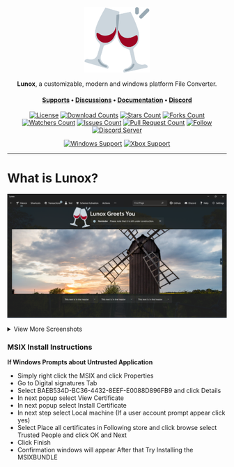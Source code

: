 <div align="center">
<img height=150 src=".images/Logo.png" />
</div>

<p align="center">
<span><b>Lunox</b>, a customizable, modern and windows platform File Converter.</span>
</p>
<h4 align="center">
<span><a href="https://soferity.com/support">Supports</a></span>
•
<span><a href="https://github.com/Soferity/Lunox/discussions">Discussions</a></span>
•
<span><a href="https://soferity.com/documentation">Documentation</a></span>
•
<span><a href="https://discord.gg/nxG977byXb">Discord</a></span>
</h4>

<div align="center">

[![License](https://img.shields.io/github/license/Soferity/Lunox.svg?style=for-the-badge)](https://github.com/Soferity/Lunox/blob/develop/LICENSE)
[![Download Counts](https://img.shields.io/github/downloads/Soferity/Lunox/total.svg?style=for-the-badge)](https://github.com/Soferity/Lunox/releases)
[![Stars Count](https://img.shields.io/github/stars/Soferity/Lunox.svg?style=for-the-badge)](https://github.com/Soferity/Lunox/stargazers)
[![Forks Count](https://img.shields.io/github/forks/Soferity/Lunox.svg?style=for-the-badge)](https://github.com/Soferity/Lunox/network/members)
[![Watchers Count](https://img.shields.io/github/watchers/Soferity/Lunox.svg?style=for-the-badge)](https://github.com/Soferity/Lunox/watchers)
[![Issues Count](https://img.shields.io/github/issues/Soferity/Lunox.svg?style=for-the-badge)](https://github.com/Soferity/Lunox/issues)
[![Pull Request Count](https://img.shields.io/github/issues-pr/Soferity/Lunox.svg?style=for-the-badge)](https://github.com/Soferity/Lunox/pulls)
[![Follow](https://img.shields.io/github/followers/Taiizor.svg?style=for-the-badge&label=Follow&maxAge=2592000)](https://github.com/Taiizor)
[![Discord Server](https://img.shields.io/discord/932386235538878534?style=for-the-badge)](https://discord.gg/nxG977byXb)

[![Windows Support](https://img.shields.io/badge/Windows-0078D6?style=for-the-badge&logo=windows&logoColor=white)](https://www.microsoft.com/store/apps/9PC06S6LW868)
[![Xbox Support](https://img.shields.io/badge/Xbox-107C10?style=for-the-badge&logo=xbox&logoColor=white)](https://www.microsoft.com/store/apps/9PC06S6LW868)

<!--
[![Windows Support](https://img.shields.io/badge/Windows-0078D6?style=for-the-badge&logo=windows&logoColor=white)](https://github.com/Soferity/Lunox/releases)
[![Xbox Support](https://img.shields.io/badge/Xbox-107C10?style=for-the-badge&logo=xbox&logoColor=white)](https://github.com/Soferity/Lunox/releases)
[![Ubuntu Support](https://img.shields.io/badge/Ubuntu-E95420?style=for-the-badge&logo=ubuntu&logoColor=white)](https://github.com/Soferity/Lunox/releases)
[![Arch Linux Support](https://img.shields.io/badge/Arch_Linux-1793D1?style=for-the-badge&logo=arch-linux&logoColor=white)](https://github.com/Soferity/Lunox/releases)
[![MacOS Support](https://img.shields.io/badge/MACOS-adb8c5?style=for-the-badge&logo=macos&logoColor=white)](https://github.com/Soferity/Lunox/releases)
-->

</div>

---

# What is Lunox?

![Demo](.screenshots/Lunox.png)

<details>

<summary>
View More Screenshots
</summary>

![Demo](.screenshots/Settings.png)
![Demo](.screenshots/404.png)

</details>

### MSIX Install Instructions 
**If Windows Prompts about Untrusted Application**
* Simply right click the MSIX and click Properties
* Go to Digital signatures Tab
* Select BAEB534D-BC36-4432-8EEF-E0088D896FB9 and click Details
* In next popup select View Certificate
* In next popup select Install Certificate
* In next step select Local machine (If a user account prompt appear click yes)
* Select Place all certificates in Following store and click browse select Trusted People and click OK and Next
* Click Finish
* Confirmation windows will appear After that Try Installing the MSIXBUNDLE
